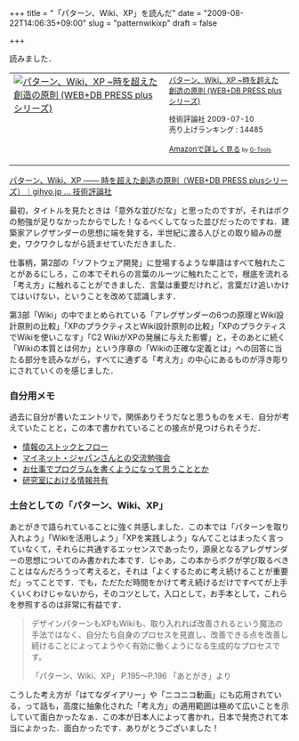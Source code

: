 +++
title = "「パターン、Wiki、XP」を読んだ"
date = "2009-08-22T14:06:35+09:00"
slug = "patternwikixp"
draft = false

+++

<p>読みました．</p>
<table  border="0" cellpadding="5">
<tr>
<td valign="top"><a href="http://www.amazon.co.jp/exec/obidos/ASIN/4774138975/cameralady-22/ref=nosim/" target="_top"><img src="http://ecx.images-amazon.com/images/I/51eQJgpCXLL._SL160_.jpg" border="0" alt="パターン、Wiki、XP ~時を超えた創造の原則 (WEB+DB PRESS plusシリーズ)" /></a></td>
<td valign="top"><font size="-1"><a href="http://www.amazon.co.jp/exec/obidos/ASIN/4774138975/cameralady-22/ref=nosim/" target="_top">パターン、Wiki、XP ~時を超えた創造の原則 (WEB+DB PRESS plusシリーズ)</a></p>
<p>技術評論社  2009-07-10<br />売り上げランキング : 14485</p>
<p><a href="http://www.amazon.co.jp/exec/obidos/ASIN/4774138975/cameralady-22/ref=nosim/" target="_top">Amazonで詳しく見る</a></font><font size="-2"> by <a href="http://www.goodpic.com/mt/aws/index.html" >G-Tools</a></font></td>
</tr>
</table>
<p><a href="http://gihyo.jp/magazine/wdpress/plus/978-4-7741-3897-8" title="パターン、Wiki、XP ―― 時を超えた創造の原則（WEB+DB PRESS plusシリーズ）｜gihyo.jp … 技術評論社">パターン、Wiki、XP ―― 時を超えた創造の原則（WEB+DB PRESS plusシリーズ）｜gihyo.jp … 技術評論社</a></p>
<p>最初，タイトルを見たときは「意外な並びだな」と思ったのですが，それはボクの勉強が足りなかったからでした！なるべくしてなった並びだったのですね．建築家アレグザンダーの思想に端を発する，半世紀に渡る人びとの取り組みの歴史，ワクワクしながら読ませていただきました．</p>
<p>仕事柄，第2部の「ソフトウェア開発」に登場するような単語はすべて触れたことがあるにしろ，この本でそれらの言葉のルーツに触れたことで，根底を流れる「考え方」に触れることができました．言葉は重要だけれど，言葉だけ追いかけてはいけない，ということを改めて認識します．</p>
<p>第3部「Wiki」の中でまとめられている「アレグザンダーの6つの原理とWiki設計原則の比較」「XPのプラクティスとWiki設計原則の比較」「XPのプラクティスでWikiを使いこなす」「C2 WikiがXPの発展に与えた影響」と，そのあとに続く「Wikiの本質とは何か」という序章の「Wikiの正確な定義とは」への回答に当たる部分を読みながら，すべてに通ずる「考え方」の中心にあるものが浮き彫りにされていくのを感じました．</p>
<h3>自分用メモ</h3>
<p>過去に自分が書いたエントリで，関係ありそうだなと思うものをメモ．自分が考えていたことと，この本で書かれていることの接点が見つけられそうだ．</p>
<ul>
<li><a href="http://june29.jp/2009/05/05/information-stock-and-flow/" title="情報のストックとフロー">情報のストックとフロー</a></li>
<li><a href="http://june29.jp/2008/12/21/workshop-in-mynet/" title="マイネット・ジャパンさんとの交流勉強会">マイネット・ジャパンさんとの交流勉強会</a></li>
<li><a href="http://june29.jp/2008/09/09/programming-a-work/" title="お仕事でプログラムを書くようになって思うこととか">お仕事でプログラムを書くようになって思うこととか</a></li>
<li><a href="http://june29.jp/2007/12/24/information-sharing-in-our-lab/" title="研究室における情報共有">研究室における情報共有</a></li>
</ul>
<h3>土台としての「パターン、Wiki、XP」</h3>
<p>あとがきで語られていることに強く共感しました．この本では「パターンを取り入れよう」「Wikiを活用しよう」「XPを実践しよう」なんてことはまったく言っていなくて，それらに共通するエッセンスであったり，源泉となるアレグザンダーの思想についてのみ書かれた本です．じゃあ，この本からボクが学び取るべきことはなんだろうって考えると，それは「よくするために考え続けることが重要だ」ってことです．でも，ただただ時間をかけて考え続けるだけですべてが上手くいくわけじゃないから，そのコツとして，入口として，お手本として，これらを参照するのは非常に有益です．</p>
<blockquote>
<p>デザインパターンもXPもWikiも、取り入れれば改善されるという魔法の手法ではなく、自分たち自身のプロセスを見直し、改善できる点を改善し続けることによってようやく有効に働くようになる生成的なプロセスです。</p>
<p class="quote">「パターン、Wiki、XP」 P.195〜P.196 「あとがき」より</p>
</blockquote>
<p>こうした考え方が「はてなダイアリー」や「ニコニコ動画」にも応用されている，って話も，高度に抽象化された「考え方」の適用範囲は極めて広いことを示していて面白かったなぁ．この本が日本人によって書かれ，日本で発売されて本当によかった．面白かったです．ありがとうございました！</p>
